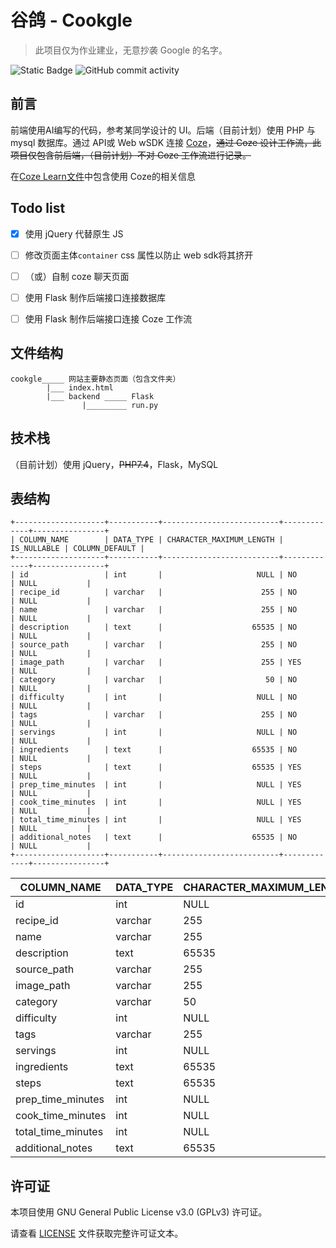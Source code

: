 # 谷鸽 - Cookgle
> 此项目仅为作业建业，无意抄袭 Google 的名字。

![Static Badge](https://img.shields.io/badge/%E8%B0%B7-%E9%B8%BD-orange)
![GitHub commit activity](https://img.shields.io/github/commit-activity/w/xu-fencer/cookgle)

<!-- [TOC] -->

## 前言

前端使用AI编写的代码，参考某同学设计的 UI。后端（目前计划）使用 PHP 与 mysql 数据库。通过 API或 Web wSDK 连接 [Coze](https://www.coze.com/)，~~通过 Coze 设计工作流，此项目仅包含前后端，（目前计划）不对 Coze 工作流进行记录。~~

在[Coze Learn文件](CozeLearn.md)中包含使用 Coze的相关信息

## Todo list

- [x] 使用 jQuery 代替原生 JS
- [ ] 修改页面主体`container` css 属性以防止 web sdk将其挤开
- [ ] （或）自制 coze 聊天页面
- [ ] 使用 Flask 制作后端接口连接数据库
- [ ] 使用 Flask 制作后端接口连接 Coze 工作流


## 文件结构

```
cookgle_____ 网站主要静态页面（包含文件夹）
        |___ index.html
        |___ backend _____ Flask
                |_________ run.py
```

## 技术栈

（目前计划）使用 jQuery，~~PHP7.4~~，Flask，MySQL

## 表结构
```
+--------------------+-----------+--------------------------+-------------+----------------+
| COLUMN_NAME        | DATA_TYPE | CHARACTER_MAXIMUM_LENGTH | IS_NULLABLE | COLUMN_DEFAULT |
+--------------------+-----------+--------------------------+-------------+----------------+
| id                 | int       |                     NULL | NO          | NULL           |
| recipe_id          | varchar   |                      255 | NO          | NULL           |
| name               | varchar   |                      255 | NO          | NULL           |
| description        | text      |                    65535 | NO          | NULL           |
| source_path        | varchar   |                      255 | NO          | NULL           |
| image_path         | varchar   |                      255 | YES         | NULL           |
| category           | varchar   |                       50 | NO          | NULL           |
| difficulty         | int       |                     NULL | NO          | NULL           |
| tags               | varchar   |                      255 | NO          | NULL           |
| servings           | int       |                     NULL | NO          | NULL           |
| ingredients        | text      |                    65535 | NO          | NULL           |
| steps              | text      |                    65535 | YES         | NULL           |
| prep_time_minutes  | int       |                     NULL | YES         | NULL           |
| cook_time_minutes  | int       |                     NULL | YES         | NULL           |
| total_time_minutes | int       |                     NULL | YES         | NULL           |
| additional_notes   | text      |                    65535 | NO          | NULL           |
+--------------------+-----------+--------------------------+-------------+----------------+
```

| COLUMN_NAME        | DATA_TYPE | CHARACTER_MAXIMUM_LENGTH | IS_NULLABLE | COLUMN_DEFAULT |
|--------------------|-----------|--------------------------|-------------|----------------|
| id                 | int       | NULL                     | NO          | NULL           |
| recipe_id          | varchar   | 255                      | NO          | NULL           |
| name               | varchar   | 255                      | NO          | NULL           |
| description        | text      | 65535                    | NO          | NULL           |
| source_path        | varchar   | 255                      | NO          | NULL           |
| image_path         | varchar   | 255                      | YES         | NULL           |
| category           | varchar   | 50                       | NO          | NULL           |
| difficulty         | int       | NULL                     | NO          | NULL           |
| tags               | varchar   | 255                      | NO          | NULL           |
| servings           | int       | NULL                     | NO          | NULL           |
| ingredients        | text      | 65535                    | NO          | NULL           |
| steps              | text      | 65535                    | YES         | NULL           |
| prep_time_minutes  | int       | NULL                     | YES         | NULL           |
| cook_time_minutes  | int       | NULL                     | YES         | NULL           |
| total_time_minutes | int       | NULL                     | YES         | NULL           |
| additional_notes   | text      | 65535                    | NO          | NULL           |

## 许可证

本项目使用 GNU General Public License v3.0 (GPLv3) 许可证。

请查看 [LICENSE](LICENSE) 文件获取完整许可证文本。